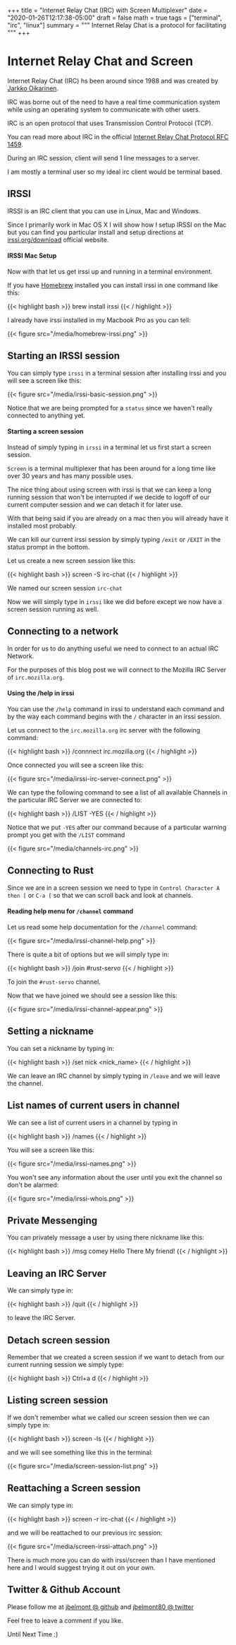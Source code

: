 +++
title = "Internet Relay Chat (IRC) with Screen Multiplexer"
date = "2020-01-26T12:17:38-05:00"
draft = false
math = true
tags = ["terminal", "irc", "linux"]
summary = """
Internet Relay Chat is a protocol for facilitating
"""
+++

# Internet Relay Chat and Screen

Internet Relay Chat (IRC) hs been around since 1988 and was created by [Jarkko Oikarinen](https://en.wikipedia.org/wiki/Jarkko_Oikarinen).

IRC was borne out of the need to have a real time communication system while using an operating system to communicate with other users.

IRC is an open protocol that uses Transmission Control Protocol (TCP). 

You can read more about IRC in the official [Internet Relay Chat Protocol RFC 1459](https://tools.ietf.org/html/rfc1459).

During an IRC session, client will send 1 line messages to a server.

I am mostly a terminal user so my ideal irc client would be terminal based.

## IRSSI

IRSSI is an IRC client that you can use in Linux, Mac and Windows.

Since I primarily work in Mac OS X I will show how I setup IRSSI on the Mac but you can find you particular install and setup directions at [irssi.org/download](https://irssi.org/download/) official website.

#### IRSSI Mac Setup

Now with that let us get irssi up and running in a terminal environment.

If you have [Homebrew](https://brew.sh/) installed you can install irssi in one command like this:

{{< highlight bash >}}
brew install irssi
{{< / highlight >}}

I already have irssi installed in my Macbook Pro as you can tell:

{{< figure src="/media/homebrew-irssi.png" >}}


## Starting an IRSSI session

You can simply type `irssi` in a terminal session after installing irssi and you will see a screen like this:

{{< figure src="/media/irssi-basic-session.png" >}}

Notice that we are being prompted for a `status` since we haven't really connected to anything yet.

#### Starting a screen session 

Instead of simply typing in `irssi` in a terminal let us first start a screen session.

`Screen` is a terminal multiplexer that has been around for a long time like over 30 years and has many possible uses.

The nice thing about using screen with irssi is that we can keep a long running session that won't be interrupted if we decide to logoff of our current computer session and we can detach it for later use.

With that being said if you are already on a mac then you will already have it installed most probably.

We can kill our current irssi session by simply typing `/exit` or `/EXIT` in the status prompt in the bottom.

Let us create a new screen session like this:

{{< highlight bash >}}
screen -S irc-chat
{{< / highlight >}}

We named our screen session `irc-chat` 

Now we will simply type in `irssi` like we did before except we now have a screen session running as well.

## Connecting to a network

In order for us to do anything useful we need to connect to an actual IRC Network.

For the purposes of this blog post we will connect to the Mozilla IRC Server of `irc.mozilla.org`.

#### Using the /help in irssi

You can use the `/help` command in irssi to understand each command and by the way each command begins with the `/` character in an irssi session.

Let us connect to the `irc.mozilla.org` irc server with the following command:

{{< highlight bash >}}
/connnect irc.mozilla.org
{{< / highlight >}}

Once connected you will see a screen like this:

{{< figure src="/media/irssi-irc-server-connect.png" >}}

We can type the following command to see a list of all available Channels in the particular IRC Server we are connected to:

{{< highlight bash >}}
/LIST -YES
{{< / highlight >}}

Notice that we put `-YES` after our command because of a particular warning prompt you get with the `/LIST` command

{{< figure src="/media/channels-irc.png" >}}

## Connecting to Rust 

Since we are in a screen session we need to type in `Control Character A then [` or `C-a [` so that we can scroll back and look at channels.

#### Reading help menu for `/channel` command

Let us read some help documentation for the `/channel` command:

{{< figure src="/media/irssi-channel-help.png" >}}

There is quite a bit of options but we will simply type in:

{{< highlight bash >}}
/join #rust-servo
{{< / highlight >}}

To join the `#rust-servo` channel.

Now that we have joined we should see a session like this:

{{< figure src="/media/irssi-channel-appear.png" >}}

## Setting a nickname

You can set a nickname by typing in:

{{< highlight bash >}}
/set nick <nick_name>
{{< / highlight >}}

We can leave an IRC channel by simply typing in `/leave` and we will leave the channel.

## List names of current users in channel

We can see a list of current users in a channel by typing in 

{{< highlight bash >}}
/names
{{< / highlight >}}

You will see a screen like this:

{{< figure src="/media/irssi-names.png" >}}

You won't see any information about the user until you exit the channel so don't be alarmed:

{{< figure src="/media/irssi-whois.png" >}}

## Private Messenging

You can privately message a user by using there nickname like this:

{{< highlight bash >}}
/msg comey Hello There My friend!
{{< / highlight >}}

## Leaving an IRC Server

We can simply type in:

{{< highlight bash >}}
/quit
{{< / highlight >}}

to leave the IRC Server.

## Detach screen session

Remember that we created a screen session if we want to detach from our current running session we simply type:

{{< highlight bash >}}
Ctrl+a d
{{< / highlight >}}

## Listing screen session

If we don't remember what we called our screen session then we can simply type in:

{{< highlight bash >}}
screen -ls
{{< / highlight >}}

and we will see something like this in the terminal:

{{< figure src="/media/screen-session-list.png" >}}

## Reattaching a Screen session

We can simply type in:

{{< highlight bash >}}
screen -r irc-chat
{{< / highlight >}}

and we will be reattached to our previous irc session:

{{< figure src="/media/screen-irssi-attach.png" >}}

There is much more you can do with irssi/screen than I have mentioned here and I would suggest trying it out on your own.

## Twitter & Github Account

Please follow me at [jbelmont @ github](https://github.com/jbelmont) and [jbelmont80 @ twitter](https://twitter.com/jbelmont80)

Feel free to leave a comment if you like.

Until Next Time :)